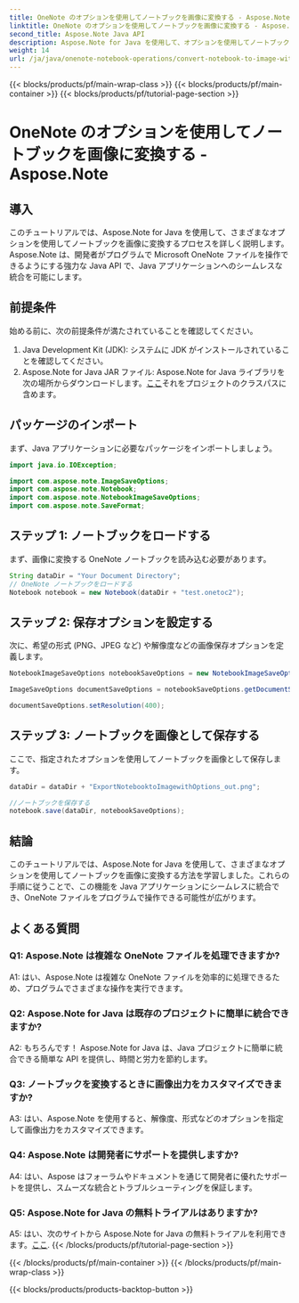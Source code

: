 ```yaml
---
title: OneNote のオプションを使用してノートブックを画像に変換する - Aspose.Note
linktitle: OneNote のオプションを使用してノートブックを画像に変換する - Aspose.Note
second_title: Aspose.Note Java API
description: Aspose.Note for Java を使用して、オプションを使用してノートブックを画像に変換する方法を学びます。 Java アプリケーションにシームレスに統合するには、段階的なチュートリアルに従ってください。
weight: 14
url: /ja/java/onenote-notebook-operations/convert-notebook-to-image-with-options/
---
```


{{< blocks/products/pf/main-wrap-class >}}
{{< blocks/products/pf/main-container >}}
{{< blocks/products/pf/tutorial-page-section >}}

# OneNote のオプションを使用してノートブックを画像に変換する - Aspose.Note

## 導入

このチュートリアルでは、Aspose.Note for Java を使用して、さまざまなオプションを使用してノートブックを画像に変換するプロセスを詳しく説明します。 Aspose.Note は、開発者がプログラムで Microsoft OneNote ファイルを操作できるようにする強力な Java API で、Java アプリケーションへのシームレスな統合を可能にします。

## 前提条件

始める前に、次の前提条件が満たされていることを確認してください。

1. Java Development Kit (JDK): システムに JDK がインストールされていることを確認してください。
2. Aspose.Note for Java JAR ファイル: Aspose.Note for Java ライブラリを次の場所からダウンロードします。[ここ](https://releases.aspose.com/note/java/)それをプロジェクトのクラスパスに含めます。

## パッケージのインポート

まず、Java アプリケーションに必要なパッケージをインポートしましょう。

```java
import java.io.IOException;

import com.aspose.note.ImageSaveOptions;
import com.aspose.note.Notebook;
import com.aspose.note.NotebookImageSaveOptions;
import com.aspose.note.SaveFormat;
```

## ステップ 1: ノートブックをロードする

まず、画像に変換する OneNote ノートブックを読み込む必要があります。

```java
String dataDir = "Your Document Directory";
// OneNote ノートブックをロードする
Notebook notebook = new Notebook(dataDir + "test.onetoc2");
```

## ステップ 2: 保存オプションを設定する

次に、希望の形式 (PNG、JPEG など) や解像度などの画像保存オプションを定義します。

```java
NotebookImageSaveOptions notebookSaveOptions = new NotebookImageSaveOptions(SaveFormat.Png);

ImageSaveOptions documentSaveOptions = notebookSaveOptions.getDocumentSaveOptions();

documentSaveOptions.setResolution(400);
```

## ステップ 3: ノートブックを画像として保存する

ここで、指定されたオプションを使用してノートブックを画像として保存します。

```java
dataDir = dataDir + "ExportNotebooktoImagewithOptions_out.png";

//ノートブックを保存する
notebook.save(dataDir, notebookSaveOptions);
```

## 結論

このチュートリアルでは、Aspose.Note for Java を使用して、さまざまなオプションを使用してノートブックを画像に変換する方法を学習しました。これらの手順に従うことで、この機能を Java アプリケーションにシームレスに統合でき、OneNote ファイルをプログラムで操作できる可能性が広がります。

## よくある質問

### Q1: Aspose.Note は複雑な OneNote ファイルを処理できますか?

A1: はい、Aspose.Note は複雑な OneNote ファイルを効率的に処理できるため、プログラムでさまざまな操作を実行できます。

### Q2: Aspose.Note for Java は既存のプロジェクトに簡単に統合できますか?

A2: もちろんです！ Aspose.Note for Java は、Java プロジェクトに簡単に統合できる簡単な API を提供し、時間と労力を節約します。

### Q3: ノートブックを変換するときに画像出力をカスタマイズできますか?

A3: はい、Aspose.Note を使用すると、解像度、形式などのオプションを指定して画像出力をカスタマイズできます。

### Q4: Aspose.Note は開発者にサポートを提供しますか?

A4: はい、Aspose はフォーラムやドキュメントを通じて開発者に優れたサポートを提供し、スムーズな統合とトラブルシューティングを保証します。

### Q5: Aspose.Note for Java の無料トライアルはありますか?

 A5: はい、次のサイトから Aspose.Note for Java の無料トライアルを利用できます。[ここ](https://releases.aspose.com/).
{{< /blocks/products/pf/tutorial-page-section >}}

{{< /blocks/products/pf/main-container >}}
{{< /blocks/products/pf/main-wrap-class >}}

{{< blocks/products/products-backtop-button >}}
